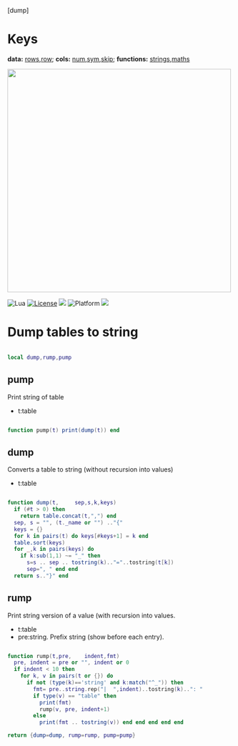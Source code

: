 [dump]

<h1>Keys</h1>

<b>data:</b> <a href="rows.md">rows</a>,<a href="row.md">row</a>;
<b>cols:</b> <a href="num,md">num</a>,<a href="sym.md">sym</a>,<a href="skip,md">skip</a>;
<b>functions:</b> <a href="strings.md">strings</a>,<a href="maths.md">maths</a><br>

<img width=500
src="https://user-images.githubusercontent.com/29195/130312030-beab122a-3526-4877-bcce-c8b94a387281.png">

<img alt="Lua" src="https://img.shields.io/badge/lua-v5.4-blue">&nbsp;<a 
href="https://github.com/timm/keys/blob/master/LICENSE.md"><img
alt="License" src="https://img.shields.io/badge/license-unlicense-red"></a> <img
src="https://img.shields.io/badge/purpose-ai%20,%20se-blueviolet"> <img
alt="Platform" src="https://img.shields.io/badge/platform-osx%20,%20linux-lightgrey"> <a
href="https://github.com/timm/keys/actions"><img
src="https://github.com/timm/keys/actions/workflows/unit-test.yml/badge.svg"></a>

# Dump tables to string

```lua

local dump,rump,pump
```
## pump
Print  string of table
- t:table

```lua

function pump(t) print(dump(t)) end
```
## dump
Converts a table  to string (without  recursion into values)
- t:table

```lua

function dump(t,     sep,s,k,keys)
  if (#t > 0) then
    return table.concat(t,",") end
  sep, s = "", (t._name or "") .."{"
  keys = {}
  for k in pairs(t) do keys[#keys+1] = k end
  table.sort(keys)
  for _,k in pairs(keys) do
    if k:sub(1,1) ~= "_" then
      s=s .. sep .. tostring(k).."="..tostring(t[k])
      sep=", " end end 
  return s.."}" end
```
## rump
Print string version of a value (with
recursion into values.
- t:table
- pre:string. Prefix string (show before each entry).

```lua

function rump(t,pre,    indent,fmt)
  pre, indent = pre or "", indent or 0
  if indent < 10 then
    for k, v in pairs(t or {}) do
      if not (type(k)=='string' and k:match("^_")) then
        fmt= pre..string.rep("|  ",indent)..tostring(k)..": "
        if type(v) == "table" then
          print(fmt)
          rump(v, pre, indent+1)
        else
          print(fmt .. tostring(v)) end end end end end

return {dump=dump, rump=rump, pump=pump}

```
